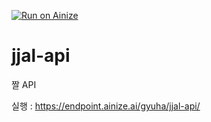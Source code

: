 [![Run on Ainize](https://www.ainize.ai/static/images/run_on_ainize_button.svg)](https://ainize.web.app/redirect?git_repo=github.com/gyuha/jjal-api)


# jjal-api
짤 API

실행 : https://endpoint.ainize.ai/gyuha/jjal-api/
